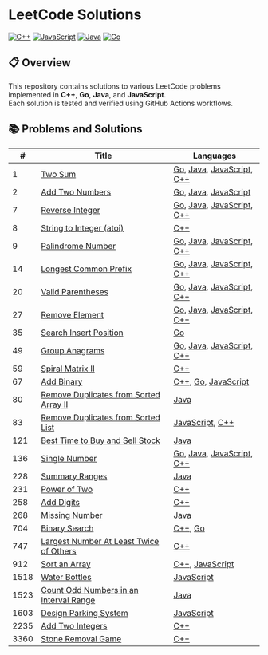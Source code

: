 # LeetCode Solutions

[![C++](https://github.com/2giosangmitom/leetcode/actions/workflows/cpp.yml/badge.svg)](https://github.com/2giosangmitom/leetcode/actions/workflows/cpp.yml)
[![JavaScript](https://github.com/2giosangmitom/leetcode/actions/workflows/javascript.yml/badge.svg)](https://github.com/2giosangmitom/leetcode/actions/workflows/javascript.yml)
[![Java](https://github.com/2giosangmitom/leetcode/actions/workflows/java.yml/badge.svg)](https://github.com/2giosangmitom/leetcode/actions/workflows/java.yml)
[![Go](https://github.com/2giosangmitom/leetcode/actions/workflows/go.yml/badge.svg)](https://github.com/2giosangmitom/leetcode/actions/workflows/go.yml)

## 📋 Overview

This repository contains solutions to various LeetCode problems implemented in **C++**, **Go**, **Java**, and **JavaScript**.  
Each solution is tested and verified using GitHub Actions workflows.

## 📚 Problems and Solutions

| #    | Title                                                                                                                        | Languages                                                                                                                                                                                                                                   |
| ---- | ---------------------------------------------------------------------------------------------------------------------------- | ------------------------------------------------------------------------------------------------------------------------------------------------------------------------------------------------------------------------------------------- |
| 1    | [Two Sum](https://leetcode.com/problems/two-sum/)                                                                            | [Go](./Go/two_sum/two_sum.go), [Java](./Java/lib/src/main/java/leetcode/TwoSum/Solution.java), [JavaScript](./JavaScript/src/two_sum.js), [C++](./C++/src/two_sum.hpp)                                                                      |
| 2    | [Add Two Numbers](https://leetcode.com/problems/add-two-numbers/)                                                            | [Go](./Go/add_two_numbers/add_two_numbers.go), [Java](./Java/lib/src/main/java/leetcode/AddTwoNumbers/Solution.java), [JavaScript](./JavaScript/src/add_two_numbers.js)                                                                     |
| 7    | [Reverse Integer](https://leetcode.com/problems/reverse-integer/)                                                            | [Go](./Go/reverse_integer/reverse_integer.go), [Java](./Java/lib/src/main/java/leetcode/ReverseInteger/Solution.java), [JavaScript](./JavaScript/src/reverse_integer.js), [C++](./C++/src/reverse_integer.hpp)                              |
| 8    | [String to Integer (atoi)](https://leetcode.com/problems/string-to-integer-atoi/description/)                                | [C++](./C++/src/string_to_integer.hpp)                                                                                                                                                                                                      |
| 9    | [Palindrome Number](https://leetcode.com/problems/palindrome-number/)                                                        | [Go](./Go/palindrome_number/palindrome_number.go), [Java](./Java/lib/src/main/java/leetcode/PalindromeNumber/Solution.java), [JavaScript](./JavaScript/src/palindrome_number.js), [C++](./C++/src/palindrome_number.hpp)                    |
| 14   | [Longest Common Prefix](https://leetcode.com/problems/longest-common-prefix/)                                                | [Go](./Go/longest_common_prefix/longest_common_prefix.go), [Java](./Java/lib/src/main/java/leetcode/LongestCommonPrefix/Solution.java), [JavaScript](./JavaScript/src/longest_common_prefix.js), [C++](./C++/src/longest_common_prefix.hpp) |
| 20   | [Valid Parentheses](https://leetcode.com/problems/valid-parentheses/)                                                        | [Go](./Go/valid_parentheses/valid_parentheses.go), [Java](./Java/lib/src/main/java/leetcode/ValidParentheses/Solution.java), [JavaScript](./JavaScript/src/valid_parentheses.js), [C++](./C++/src/valid_parentheses.hpp)                    |
| 27   | [Remove Element](https://leetcode.com/problems/remove-element/)                                                              | [Go](./Go/remove_element/remove_element.go), [Java](./Java/lib/src/main/java/leetcode/RemoveElement/Solution.java), [JavaScript](./JavaScript/src/remove_element.js), [C++](./C++/src/remove_element.hpp)                                   |
| 35   | [Search Insert Position](https://leetcode.com/problems/search-insert-position/)                                              | [Go](./Go/search_insert_position/search_insert_position.go)                                                                                                                                                                                 |
| 49   | [Group Anagrams](https://leetcode.com/problems/group-anagrams/)                                                              | [Go](./Go/group_anagrams/group_anagrams.go), [Java](./Java/lib/src/main/java/leetcode/GroupAnagrams/Solution.java), [JavaScript](./JavaScript/src/group_anagrams.js), [C++](./C++/src/group_anagrams.hpp)                                   |
| 59   | [Spiral Matrix II](https://leetcode.com/problems/spiral-matrix-ii/)                                                          | [C++](./C++/src/spiral_matrix_2.hpp)                                                                                                                                                                                                        |
| 67   | [Add Binary](https://leetcode.com/problems/add-binary/)                                                                      | [C++](./C++/src/add_binary.hpp), [Go](./Go/add_binary/add_binary.go), [JavaScript](./JavaScript/src/add_binary.js)                                                                                                                          |
| 80   | [Remove Duplicates from Sorted Array II](https://leetcode.com/problems/remove-duplicates-from-sorted-array-ii/)              | [Java](./Java/lib/src/main/java/leetcode/RemoveDuplicates2/Solution.java)                                                                                                                                                                   |
| 83   | [Remove Duplicates from Sorted List](https://leetcode.com/problems/remove-duplicates-from-sorted-list/description/)          | [JavaScript](./JavaScript/src/remove_duplicates_from_sorted_list.js), [C++](./C++/src/remove_duplicates_from_sorted_list.hpp)                                                                                                               |
| 121  | [Best Time to Buy and Sell Stock](https://leetcode.com/problems/best-time-to-buy-and-sell-stock/)                            | [Java](./Java/lib/src/main/java/leetcode/BestTimeToBuyAndSellStock/Solution.java)                                                                                                                                                           |
| 136  | [Single Number](https://leetcode.com/problems/single-number/)                                                                | [Go](./Go/single_number/single_number.go), [Java](./Java/lib/src/main/java/leetcode/SingleNumber/Solution.java), [JavaScript](./JavaScript/src/single_number.js), [C++](./C++/src/single_number.hpp)                                        |
| 228  | [Summary Ranges](https://leetcode.com/problems/summary-ranges/)                                                              | [Java](./Java/lib/src/main/java/leetcode/SummaryRanges/Solution.java)                                                                                                                                                                       |
| 231  | [Power of Two](https://leetcode.com/problems/power-of-two/)                                                                  | [C++](./C++/src/power_of_two.hpp)                                                                                                                                                                                                           |
| 258  | [Add Digits](https://leetcode.com/problems/add-digits/)                                                                      | [C++](./C++/src/add_digits.hpp)                                                                                                                                                                                                             |
| 268  | [Missing Number](https://leetcode.com/problems/missing-number/)                                                              | [Java](./Java/lib/src/main/java/leetcode/MissingNumber/Solution.java)                                                                                                                                                                       |
| 704  | [Binary Search](https://leetcode.com/problems/binary-search/)                                                                | [C++](./C++/src/binary_search.hpp), [Go](./Go/binary_search/binary_search.go)                                                                                                                                                               |
| 747  | [Largest Number At Least Twice of Others](https://leetcode.com/problems/largest-number-at-least-twice-of-others/description) | [C++](./C++/src/largest_number_at_least_twice_of_others.hpp)                                                                                                                                                                                |
| 912  | [Sort an Array](https://leetcode.com/problems/sort-an-array/)                                                                | [C++](./C++/src/sort_an_array.hpp), [JavaScript](./JavaScript/src/sort_an_array.js)                                                                                                                                                         |
| 1518 | [Water Bottles](https://leetcode.com/problems/water-bottles/)                                                                | [JavaScript](./JavaScript/src/water_bottles.js)                                                                                                                                                                                             |
| 1523 | [Count Odd Numbers in an Interval Range](https://leetcode.com/problems/count-odd-numbers-in-an-interval-range/)              | [Java](./Java/lib/src/main/java/leetcode/CountOddNumbers/Solution.java)                                                                                                                                                                     |
| 1603 | [Design Parking System](https://leetcode.com/problems/design-parking-system/)                                                | [JavaScript](./JavaScript/src/design_parking_system.js)                                                                                                                                                                                     |
| 2235 | [Add Two Integers](https://leetcode.com/problems/add-two-integers/)                                                          | [C++](./C++/src/add_two_integers.hpp)                                                                                                                                                                                                       |
| 3360 | [Stone Removal Game](https://leetcode.com/problems/stone-removal-game/description)                                           | [C++](./C++/src/stone_removal_game.hpp)                                                                                                                                                                                                     |
